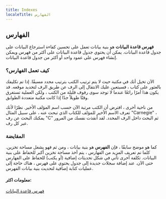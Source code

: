 ```yaml
---
title: Indexes
localeTitle: الفهارس
---
```

## الفهارس

**فهرس قاعدة البيانات** هو بنية بيانات تعمل على تحسين كفاءة استرجاع البيانات على جدول قاعدة البيانات. يمكن أن يحتوي جدول قاعدة البيانات على أكثر من فهرس ويمكن إنشاء فهرس على عمود واحد أو أكثر من جدول قاعدة البيانات.

### كيف تعمل الفهارس؟

الآن تخيل أنك في مكتبة حيث لا يتم ترتيب الكتب بترتيب محدد مسبقًا. إذا تم تكليفك بالعثور على كتاب ، فسيتعين عليك الانتقال إلى الرف عن طريق الرف لتحديد موقعه. قد يكون هذا أمرًا رائعًا عندما لا توجد سوى رفوف قليلة من الكتب ، ولكن العملية تستغرق وقتًا طويلاً جدًا إذا كانت مكتبة متعددة الطوابق.

من ناحية أخرى ، افترض أن الكتب مرتبة الآن حسب اسم المؤلف الأخير. نظرًا لأنك تعرف الاسم الأخير للمؤلف للكتاب الذي تبحث عنه ، على سبيل المثال "Carnegie" ، يمكنك البحث عن رف "C" ثم البحث داخل الرف المحدد. لقد أنقذت نفسك من المرور عبر كل رف.

### المقايضة

كما هو موضح سابقًا ، فإن **الفهرس** هو بنية بيانات ، ومن ثم فهو يشغل مساحة تخزين. كلما تم تعريف المزيد من الفهارس ، يتم أخذ مساحة تخزين أكبر للحفاظ على بنية البيانات. تكلفة أخرى تأتي في شكل تحديثات إضافية (أو يكتب) للحفاظ على الفهارس حتى الآن. عند إضافة سجلات جديدة إلى جدول يحتوي على فهرس ، هناك حاجة إلى عمليات كتابة إضافية لتحديث بنية بيانات الفهرس.

#### معلومات اكثر:

[فهرس قاعدة البيانات](https://en.wikipedia.org/wiki/Database_index)